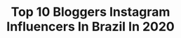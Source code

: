 ---
title: Top 10 Bloggers Instagram Influencers In Brazil In 2020
description: >-
  Find top bloggers Instagram influencers in Brazil in 2020. Most popular hashtags: #amor #quarentena #diadasmaes #life.
platform: Instagram
profiles:
  - username: "driellydrudi"
    fullname: >-
      Drielly Drudi
    location: "Brazil"
    followers: 960866
    engagement: 1259
    commentsToLikes: 1.043045
    id: ck15r24pe5rib0i19d485722o
    verified: false
    hashtags: "#familiadrudichallenge, #sorteio, #sorteios, #driellycomemuito"
  - username: "rafaelmelok"
    fullname: >-
      𝐑𝐀𝐅𝐀𝐄𝐋 𝐌𝐄𝐋𝐎
    location: "Brazil"
    followers: 39825
    engagement: 1892
    commentsToLikes: 4.006697
    id: ck9wh2edkvxvc0j78i5pt9dqj
    verified: false
    hashtags: "#socacompressao, #bregafunk, #throwback"
  - username: "ncdutra"
    fullname: >-
      Nathalia Dutra
    location: "Brazil"
    followers: 67699
    engagement: 1106
    commentsToLikes: 0.046152
    id: ck138et1ufw4r0i19luujcu5y
    verified: false
    hashtags: ""
  - username: "barbara_dayaana"
    fullname: >-
      Bárbara Dayana
    location: "Brazil"
    followers: 84835
    engagement: 660
    commentsToLikes: 0.246821
    id: ck5q5d8l3scmr0i1126ox80bs
    verified: false
    hashtags: "#looknight, #hair, #fashionstyle, #styleoftheday"
  - username: "julia.ogusuku"
    fullname: >-
      Júlia Ogusuku
    location: "Brazil"
    followers: 31584
    engagement: 593
    commentsToLikes: 0.162252
    id: ck0w18jooi2sx0i19bmlpg754
    verified: false
    hashtags: "#tenisdemenina, #diadasmaes2020, #outonoinverno, #hairclips"
  - username: "bettiefromhell"
    fullname: >-
      É a Bettie
    location: "Brazil"
    followers: 40485
    engagement: 757
    commentsToLikes: 0.037631
    id: ck14gw6o07c2z0i19n2es4tqp
    verified: false
    hashtags: "#tbt"
  - username: "steffany_borges"
    fullname: >-
      Steffany Borges 🇧🇷
    location: "Brazil"
    followers: 1347689
    engagement: 433
    commentsToLikes: 0.281505
    id: ck0u198ebw4xr0i19kixs6r69
    verified: false
    hashtags: "#cachos, #sapatinhodeluxo, #mantecorpskincare, #felizpascoa"
  - username: "lyviaroberta_"
    fullname: >-
      ⠀⠀⠀⠀⠀⠀⠀⠀⠀ ⠀⠀⠀⠀Lyvia Roberta 🦋
    location: "Brazil"
    followers: 8473
    engagement: 1674
    commentsToLikes: 0.236941
    id: ck8tauhayt3yc0j78f10meouk
    verified: false
    hashtags: "#agradecer, #amor, #foto, #finalbbb"
  - username: "suelenmelloo"
    fullname: >-
      SUELEN MELLO
    location: "Brazil"
    followers: 49951
    engagement: 379
    commentsToLikes: 0.253512
    id: ck0w3u050v9rz0i19kcyzqi7z
    verified: false
    hashtags: "#cejasperfectas, #aerolook, #cursodesigndesobrancelhas, #marca"
  - username: "evertonsiola"
    fullname: >-
      𝐸𝓋𝑒𝓇𝓉𝑜𝓃𝒮𝒾𝑜𝓁𝒶
    location: "Brazil"
    followers: 28697
    engagement: 388
    commentsToLikes: 0.655502
    id: ck0ty0ockl3w30i19w48gcf3x
    verified: false
    hashtags: "#makeuoboy, #makeneon, #friends, #saopaulo"
---